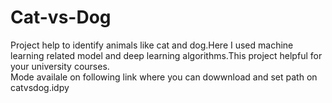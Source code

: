 # Cat-vs-Dog
Project help to identify animals like cat and dog.Here I used machine learning related model and deep learning algorithms.This project helpful for your university courses.   
Mode availale on following link where you can dowwnload and set path on catvsdog.idpy
